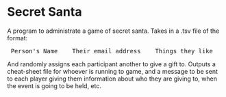 # Secret Santa

A program to administrate a game of secret santa.
Takes in a .tsv file of the format:

<pre> Person's Name    Their email address    Things they like </pre>

And randomly assigns each participant another to give
a gift to. Outputs a cheat-sheet file for whoever is
running to game, and a message to be sent to each player
giving them information about who they are giving to,
when the event is going to be held, etc.
